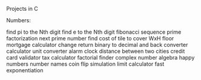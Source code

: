 Projects in C 

Numbers:

find pi to the Nth digit
find e to the Nth digit
fibonacci sequence
prime factorization
next prime number
find cost of tile to cover WxH floor
mortgage calculator
change return
binary to decimal and back converter
calculator
unit converter
alarm clock
distance between two cities
credit card validator
tax calculator
factorial finder
complex number algebra
happy numbers
number names
coin flip simulation
limit calculator
fast exponentiation